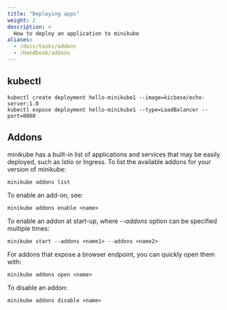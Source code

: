 ```yaml
---
title: "Deploying apps"
weight: 2
description: >
  How to deploy an application to minikube
aliases:
  - /docs/tasks/addons
  - /Handbook/addons
---
```


## kubectl

```shell
kubectl create deployment hello-minikube1 --image=kicbase/echo-server:1.0
kubectl expose deployment hello-minikube1 --type=LoadBalancer --port=8080
```

## Addons

minikube has a built-in list of applications and services that may be easily deployed, such as Istio or Ingress. To list the available addons for your version of minikube:

```shell
minikube addons list
```

To enable an add-on, see:
```shell
minikube addons enable <name>
```

To enable an addon at start-up, where *--addons* option can be specified multiple times:

```shell
minikube start --addons <name1> --addons <name2>
```

For addons that expose a browser endpoint, you can quickly open them with:

```shell
minikube addons open <name>
```

To disable an addon:

```shell
minikube addons disable <name>
```
